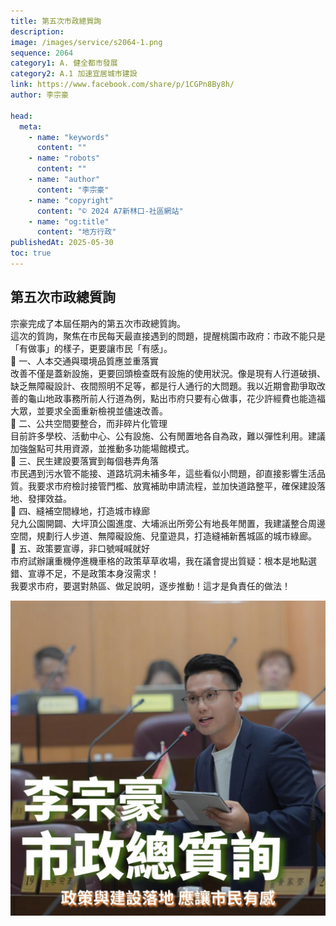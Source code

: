 ```yaml
---
title: 第五次市政總質詢
description:
image: /images/service/s2064-1.png
sequence: 2064
category1: A. 健全都市發展
category2: A.1 加速宜居城市建設
link: https://www.facebook.com/share/p/1CGPn8By8h/
author: 李宗豪

head:
  meta:
    - name: "keywords"
      content: ""
    - name: "robots"
      content: ""
    - name: "author"
      content: "李宗豪"
    - name: "copyright"
      content: "© 2024 A7新林口-社區網站"
    - name: "og:title"
      content: "地方行政"
publishedAt: 2025-05-30
toc: true
---
```


## 第五次市政總質詢

宗豪完成了本屆任期內的第五次市政總質詢。  
這次的質詢，聚焦在市民每天最直接遇到的問題，提醒桃園市政府：市政不能只是「有做事」的樣子，更要讓市民「有感」。  
🔹 一、人本交通與環境品質應並重落實  
改善不僅是蓋新設施，更要回頭檢查既有設施的使用狀況。像是現有人行道破損、缺乏無障礙設計、夜間照明不足等，都是行人通行的大問題。我以近期會勘爭取改善的龜山地政事務所前人行道為例，點出市府只要有心做事，花少許經費也能造福大眾，並要求全面重新檢視並儘速改善。  
🔹 二、公共空間要整合，而非碎片化管理  
目前許多學校、活動中心、公有設施、公有閒置地各自為政，難以彈性利用。建議加強盤點可共用資源，並推動多功能場館模式。  
🔹 三、民生建設要落實到每個巷弄角落  
市民遇到污水管不能接、道路坑洞未補多年，這些看似小問題，卻直接影響生活品質。我要求市府檢討接管門檻、放寬補助申請流程，並加快道路整平，確保建設落地、發揮效益。  
🔹 四、縫補空間綠地，打造城市綠廊  
兒九公園開闢、大坪頂公園進度、大埔派出所旁公有地長年閒置，我建議整合周邊空間，規劃行人步道、無障礙設施、兒童遊具，打造縫補新舊城區的城市綠廊。  
🔹 五、政策要宣導，非口號喊喊就好  
市府試辦讓重機停進機車格的政策草草收場，我在議會提出質疑：根本是地點選錯、宣導不足，不是政策本身沒需求！  
我要求市府，要選對熱區、做足說明，逐步推動！這才是負責任的做法！

![s2064-1.jpeg](/images/service/s2064-1.jpeg)
